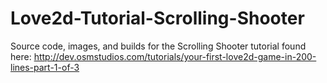 Love2d-Tutorial-Scrolling-Shooter
=================================

Source code, images, and builds for the Scrolling Shooter tutorial found here: http://dev.osmstudios.com/tutorials/your-first-love2d-game-in-200-lines-part-1-of-3
